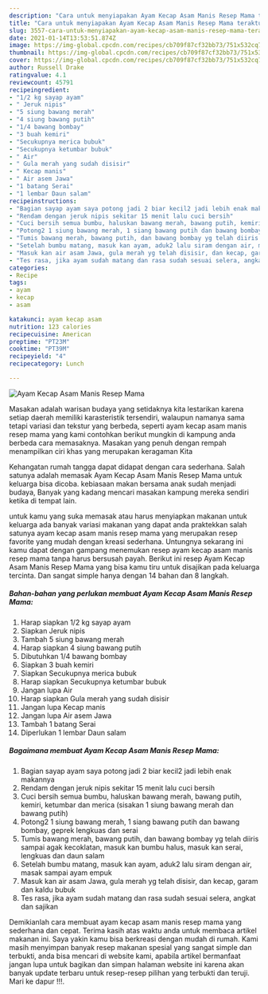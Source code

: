```yaml
---
description: "Cara untuk menyiapakan Ayam Kecap Asam Manis Resep Mama teraktual"
title: "Cara untuk menyiapakan Ayam Kecap Asam Manis Resep Mama teraktual"
slug: 3557-cara-untuk-menyiapakan-ayam-kecap-asam-manis-resep-mama-teraktual
date: 2021-01-14T13:53:51.874Z
image: https://img-global.cpcdn.com/recipes/cb709f87cf32bb73/751x532cq70/ayam-kecap-asam-manis-resep-mama-foto-resep-utama.jpg
thumbnail: https://img-global.cpcdn.com/recipes/cb709f87cf32bb73/751x532cq70/ayam-kecap-asam-manis-resep-mama-foto-resep-utama.jpg
cover: https://img-global.cpcdn.com/recipes/cb709f87cf32bb73/751x532cq70/ayam-kecap-asam-manis-resep-mama-foto-resep-utama.jpg
author: Russell Drake
ratingvalue: 4.1
reviewcount: 45791
recipeingredient:
- "1/2 kg sayap ayam"
- " Jeruk nipis"
- "5 siung bawang merah"
- "4 siung bawang putih"
- "1/4 bawang bombay"
- "3 buah kemiri"
- "Secukupnya merica bubuk"
- "Secukupnya ketumbar bubuk"
- " Air"
- " Gula merah yang sudah disisir"
- " Kecap manis"
- " Air asem Jawa"
- "1 batang Serai"
- "1 lembar Daun salam"
recipeinstructions:
- "Bagian sayap ayam saya potong jadi 2 biar kecil2 jadi lebih enak makannya"
- "Rendam dengan jeruk nipis sekitar 15 menit lalu cuci bersih"
- "Cuci bersih semua bumbu, haluskan bawang merah, bawang putih, kemiri, ketumbar dan merica (sisakan 1 siung bawang merah dan bawang putih)"
- "Potong2 1 siung bawang merah, 1 siang bawang putih dan bawang bombay, geprek lengkuas dan serai"
- "Tumis bawang merah, bawang putih, dan bawang bombay yg telah diiris sampai agak kecoklatan, masuk kan bumbu halus, masuk kan serai, lengkuas dan daun salam"
- "Setelah bumbu matang, masuk kan ayam, aduk2 lalu siram dengan air, masak sampai ayam empuk"
- "Masuk kan air asam Jawa, gula merah yg telah disisir, dan kecap, garam dan kaldu bubuk"
- "Tes rasa, jika ayam sudah matang dan rasa sudah sesuai selera, angkat dan sajikan"
categories:
- Recipe
tags:
- ayam
- kecap
- asam

katakunci: ayam kecap asam 
nutrition: 123 calories
recipecuisine: American
preptime: "PT23M"
cooktime: "PT39M"
recipeyield: "4"
recipecategory: Lunch

---
```



![Ayam Kecap Asam Manis Resep Mama](https://img-global.cpcdn.com/recipes/cb709f87cf32bb73/751x532cq70/ayam-kecap-asam-manis-resep-mama-foto-resep-utama.jpg)

Masakan adalah warisan budaya yang setidaknya kita lestarikan karena setiap daerah memiliki karasteristik tersendiri, walaupun namanya sama tetapi variasi dan tekstur yang berbeda, seperti ayam kecap asam manis resep mama yang kami contohkan berikut mungkin di kampung anda berbeda cara memasaknya. Masakan yang penuh dengan rempah menampilkan ciri khas yang merupakan keragaman Kita

Kehangatan rumah tangga dapat didapat dengan cara sederhana. Salah satunya adalah memasak Ayam Kecap Asam Manis Resep Mama untuk keluarga bisa dicoba. kebiasaan makan bersama anak sudah menjadi budaya, Banyak yang kadang mencari masakan kampung mereka sendiri ketika di tempat lain.



untuk kamu yang suka memasak atau harus menyiapkan makanan untuk keluarga ada banyak variasi makanan yang dapat anda praktekkan salah satunya ayam kecap asam manis resep mama yang merupakan resep favorite yang mudah dengan kreasi sederhana. Untungnya sekarang ini kamu dapat dengan gampang menemukan resep ayam kecap asam manis resep mama tanpa harus bersusah payah.
Berikut ini resep Ayam Kecap Asam Manis Resep Mama yang bisa kamu tiru untuk disajikan pada keluarga tercinta. Dan sangat simple hanya dengan 14 bahan dan 8 langkah.


<!--inarticleads1-->

##### Bahan-bahan yang perlukan membuat Ayam Kecap Asam Manis Resep Mama:

1. Harap siapkan 1/2 kg sayap ayam
1. Siapkan  Jeruk nipis
1. Tambah 5 siung bawang merah
1. Harap siapkan 4 siung bawang putih
1. Dibutuhkan 1/4 bawang bombay
1. Siapkan 3 buah kemiri
1. Siapkan Secukupnya merica bubuk
1. Harap siapkan Secukupnya ketumbar bubuk
1. Jangan lupa  Air
1. Harap siapkan  Gula merah yang sudah disisir
1. Jangan lupa  Kecap manis
1. Jangan lupa  Air asem Jawa
1. Tambah 1 batang Serai
1. Diperlukan 1 lembar Daun salam




<!--inarticleads2-->

##### Bagaimana membuat  Ayam Kecap Asam Manis Resep Mama:

1. Bagian sayap ayam saya potong jadi 2 biar kecil2 jadi lebih enak makannya
1. Rendam dengan jeruk nipis sekitar 15 menit lalu cuci bersih
1. Cuci bersih semua bumbu, haluskan bawang merah, bawang putih, kemiri, ketumbar dan merica (sisakan 1 siung bawang merah dan bawang putih)
1. Potong2 1 siung bawang merah, 1 siang bawang putih dan bawang bombay, geprek lengkuas dan serai
1. Tumis bawang merah, bawang putih, dan bawang bombay yg telah diiris sampai agak kecoklatan, masuk kan bumbu halus, masuk kan serai, lengkuas dan daun salam
1. Setelah bumbu matang, masuk kan ayam, aduk2 lalu siram dengan air, masak sampai ayam empuk
1. Masuk kan air asam Jawa, gula merah yg telah disisir, dan kecap, garam dan kaldu bubuk
1. Tes rasa, jika ayam sudah matang dan rasa sudah sesuai selera, angkat dan sajikan




Demikianlah cara membuat ayam kecap asam manis resep mama yang sederhana dan cepat. Terima kasih atas waktu anda untuk membaca artikel makanan ini. Saya yakin kamu bisa berkreasi dengan mudah di rumah. Kami masih menyimpan banyak resep makanan spesial yang sangat simple dan terbukti, anda bisa mencari di website kami, apabila artikel bermanfaat jangan lupa untuk bagikan dan simpan halaman website ini karena akan banyak update terbaru untuk resep-resep pilihan yang terbukti dan teruji. Mari ke dapur !!!. 
